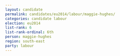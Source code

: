 ```yaml
---
layout: candidate
permalink: candidates/eu2014/labour/maggie-hughes/
categories: candidate labour
election: eu2014
list-rank: 6
list-rank-ordinal: 6th
person: maggie-hughes
region: south-east
party: labour
---
```

